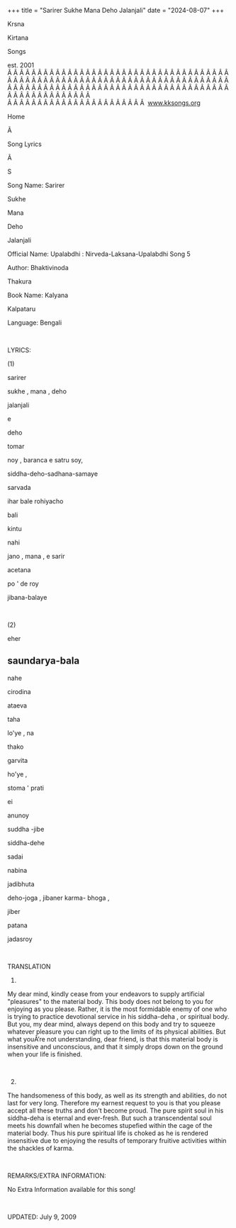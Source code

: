 +++ 
title = "Sarirer Sukhe Mana Deho Jalanjali"
date = "2024-08-07"
+++

Krsna
 
Kirtana
 
Songs

est. 2001
Â Â Â Â Â Â Â Â Â Â Â Â Â Â Â Â Â Â Â Â Â Â Â Â Â Â Â Â Â Â Â Â Â Â Â Â Â Â Â Â Â Â Â Â Â Â Â Â Â Â Â Â Â Â Â Â Â Â Â Â Â Â Â Â Â Â Â Â Â Â Â Â Â Â Â Â Â Â Â Â Â Â Â Â Â Â Â Â Â Â Â Â Â Â Â Â Â Â Â Â Â Â Â Â Â Â Â Â Â Â Â Â Â Â Â Â Â Â Â Â Â Â Â Â Â  
Â Â Â Â Â Â Â Â Â Â Â Â Â Â Â Â Â Â Â Â Â Â Â  
www.kksongs.org








Home


Ã 
 
Song Lyrics
 
Ã 
 
S


Song Name: 
Sarirer
 
Sukhe
 
Mana
 
Deho


Jalanjali


Official Name: 
Upalabdhi
: 
Nirveda-Laksana-Upalabdhi
 Song 5


Author: 
Bhaktivinoda
 
Thakura


Book Name: 
Kalyana


Kalpataru


Language: 
Bengali


 


LYRICS:


(1)


sarirer
 
sukhe
, 
mana
, 
deho


jalanjali


e
 
deho
 
tomar


noy
, 
baranca
 e 
satru
 soy,


siddha-deho-sadhana-samaye


sarvada
 
ihar
 bale 
rohiyacho
 
bali


kintu
 
nahi
 
jano
, 
mana
,
e 
sarir
 
acetana


po
' de 
roy
 
jibana-balaye


 


(2)


eher
 
saundarya-bala
---
nahe
 
cirodina


ataeva
 
taha
 
lo'ye
, 
na


thako
 
garvita
 
ho'ye
,


stoma
' 
prati
 
ei
 
anunoy


suddha
-jibe
 
siddha-dehe
 
sadai
 
nabina


jadibhuta
 
deho-joga
, 
jibaner
 karma-
bhoga
,


jiber
 
patana
 
jadasroy


 


TRANSLATION


1)
My dear mind, kindly cease from your endeavors to supply artificial
"pleasures" to the material body. This body does not belong to you
for enjoying as you please. Rather, it is the most formidable enemy of one who
is trying to practice devotional service in his 
siddha-deha
,
or spiritual body. But you, my dear mind, always depend on this body and try to
squeeze whatever pleasure you can right up to the limits of its physical
abilities. But what youÂ’re not understanding, dear friend, is that this
material body is insensitive and unconscious, and that it simply drops down on
the ground when your life is finished.


 


2)
The handsomeness of this body, as well as its strength and abilities, do not
last for very long. Therefore my earnest request to you is that you please accept
all these truths and don't become proud. The pure spirit soul in his 
siddha-deha
 is eternal and ever-fresh. But such a
transcendental soul meets his downfall when he becomes stupefied within the
cage of the material body. Thus his pure spiritual life is choked as he is
rendered insensitive due to enjoying the results of temporary 
fruitive
 activities within the shackles of karma.


 


REMARKS/EXTRA INFORMATION:


No
Extra Information available for this song!


 


UPDATED:
 July 9, 2009